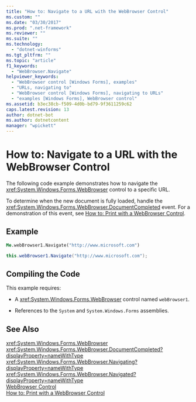 ```yaml
---
title: "How to: Navigate to a URL with the WebBrowser Control"
ms.custom: ""
ms.date: "03/30/2017"
ms.prod: ".net-framework"
ms.reviewer: ""
ms.suite: ""
ms.technology: 
  - "dotnet-winforms"
ms.tgt_pltfrm: ""
ms.topic: "article"
f1_keywords: 
  - "WebBrowser.Navigate"
helpviewer_keywords: 
  - "WebBrowser control [Windows Forms], examples"
  - "URLs, navigating to"
  - "WebBrowser control [Windows Forms], navigating to URLs"
  - "examples [Windows Forms], WebBrowser control"
ms.assetid: b3ec38cb-f509-4d0b-bd79-9f3611259c62
caps.latest.revision: 13
author: dotnet-bot
ms.author: dotnetcontent
manager: "wpickett"
---
```

# How to: Navigate to a URL with the WebBrowser Control
The following code example demonstrates how to navigate the <xref:System.Windows.Forms.WebBrowser> control to a specific URL.  
  
 To determine when the new document is fully loaded, handle the <xref:System.Windows.Forms.WebBrowser.DocumentCompleted> event. For a demonstration of this event, see [How to: Print with a WebBrowser Control](../../../../docs/framework/winforms/controls/how-to-print-with-a-webbrowser-control.md).  
  
## Example  
  
```vb  
Me.webBrowser1.Navigate("http://www.microsoft.com")  
```  
  
```csharp  
this.webBrowser1.Navigate("http://www.microsoft.com");  
```  
  
## Compiling the Code  
 This example requires:  
  
-   A <xref:System.Windows.Forms.WebBrowser> control named `webBrowser1`.  
  
-   References to the `System` and `System.Windows.Forms` assemblies.  
  
## See Also  
 <xref:System.Windows.Forms.WebBrowser>   
 <xref:System.Windows.Forms.WebBrowser.DocumentCompleted?displayProperty=nameWithType>   
 <xref:System.Windows.Forms.WebBrowser.Navigating?displayProperty=nameWithType>   
 <xref:System.Windows.Forms.WebBrowser.Navigated?displayProperty=nameWithType>   
 [WebBrowser Control](../../../../docs/framework/winforms/controls/webbrowser-control-windows-forms.md)   
 [How to: Print with a WebBrowser Control](../../../../docs/framework/winforms/controls/how-to-print-with-a-webbrowser-control.md)
